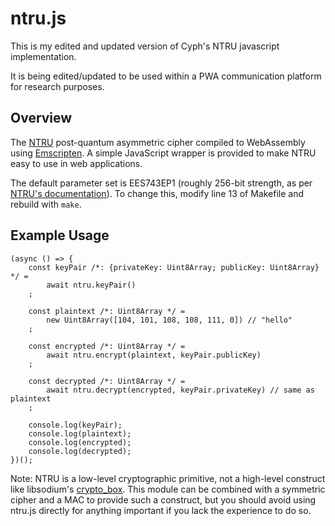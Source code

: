 # ntru.js

This is my edited and updated version of Cyph's NTRU javascript implementation.

It is being edited/updated to be used within a PWA communication platform for research purposes.

## Overview

The [NTRU](https://en.wikipedia.org/wiki/NTRUEncrypt) post-quantum asymmetric
cipher compiled to WebAssembly using [Emscripten](https://github.com/kripken/emscripten).
A simple JavaScript wrapper is provided to make NTRU easy to use in web applications.

The default parameter set is EES743EP1 (roughly 256-bit strength, as per
[NTRU's documentation](https://github.com/NTRUOpenSourceProject/NTRUEncrypt/blob/master/doc/UserNotes-NTRUEncrypt.pdf)).
To change this, modify line 13 of Makefile and rebuild with `make`.

## Example Usage

    (async () => {
    	const keyPair /*: {privateKey: Uint8Array; publicKey: Uint8Array} */ =
    		await ntru.keyPair()
    	;

    	const plaintext /*: Uint8Array */ =
    		new Uint8Array([104, 101, 108, 108, 111, 0]) // "hello"
    	;

    	const encrypted /*: Uint8Array */ =
    		await ntru.encrypt(plaintext, keyPair.publicKey)
    	;

    	const decrypted /*: Uint8Array */ =
    		await ntru.decrypt(encrypted, keyPair.privateKey) // same as plaintext
    	;

    	console.log(keyPair);
    	console.log(plaintext);
    	console.log(encrypted);
    	console.log(decrypted);
    })();

Note: NTRU is a low-level cryptographic primitive, not a high-level construct like libsodium's
[crypto_box](https://download.libsodium.org/doc/public-key_cryptography/authenticated_encryption.html).
This module can be combined with a symmetric cipher and a MAC to provide such a construct, but you
should avoid using ntru.js directly for anything important if you lack the experience to do so.
